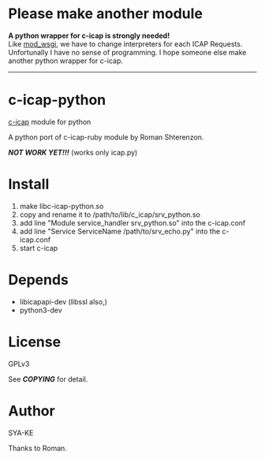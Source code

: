 Please make another module
=============

__A python wrapper for c-icap is strongly needed!__  
Like [mod\_wsgi](http://code.google.com/p/modwsgi/), we have to change interpreters for each ICAP Requests.  
Unfortunally I have no sense of programming. I hope someone else make another python wrapper for c-icap.

---

c-icap-python
=============

[c-icap](http://c-icap.sourceforge.net/) module for python
 
A python port of c-icap-ruby module by Roman Shterenzon. 

***NOT WORK YET!!!***
(works only icap.py)

Install
=============
1. make libc-icap-python.so
2. copy and rename it to /path/to/lib/c_icap/srv_python.so
3. add line "Module service_handler srv_python.so" into the c-icap.conf
4. add line "Service ServiceName /path/to/srv_echo.py" into the c-icap.conf
5. start c-icap

Depends
=============
- libicapapi-dev (libssl also,)
- python3-dev

License
=============
GPLv3

See ***COPYING*** for detail.

Author
=============
SYA-KE 
 
Thanks to Roman.
